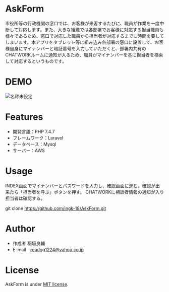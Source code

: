 # AskForm

市役所等の行政機関の窓口では、お客様が来客するたびに、職員が作業を一度中断して対応します。また、大きな組織では各部署でお客様に対応する担当職員も様々であるため、窓口で対応した職員から担当者が対応するまでに時間を要してしまいます。本アプリをタブレット等に組み込み各部署の窓口に設置して、お客様自身にマイナンバーと暗証番号を入力していただくと、部署内共有のCHATWORKルームに通知が入るため、職員がマイナンバーを基に担当者を検索して対応するというものです。

# DEMO
![名称未設定](https://user-images.githubusercontent.com/64448438/97950960-e0b60280-1ddb-11eb-9548-fe966a57987b.jpg)

# Features

* 開発言語：PHP 7.4.7
* フレームワーク：Laravel
* データベース：Mysql
* サーバー：AWS

# Usage
INDEX画面でマイナンバーとパスワードを入力し、確認画面に進む。確認が出来たら「担当者を呼ぶ」ボタンを押す。
CHATWORKに相談者情報の通知が入り担当者は確認する。

git clone https://github.com/ingk-18/AskForm.git

# Author

* 作成者 稲垣良輔
* E-mail　readog1224@yahoo.co.jp

# License
AskForm is under [MIT license](https://en.wikipedia.org/wiki/MIT_License).